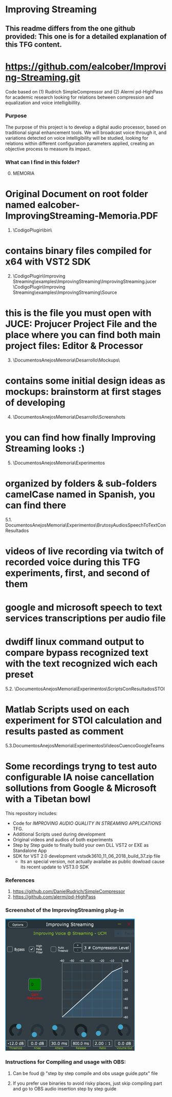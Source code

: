 
# Improving Streaming

## This readme differs from the one github provided: This one is for a detailed explanation of this TFG content.

# https://github.com/ealcober/Improving-Streaming.git

Code based on (1) Rudrich SimpleCompressor and (2) Alermi pd-HighPass for academic research looking for relations between compression and equalization and voice intelligibillity.

### Purpose
The purpose of this project is to develop a digital audio processor, based on traditional signal enhancement tools. We will broadcast voice through it, and variations detected on voice intelligibility will be studied, looking for relations within different configuration parameters applied, creating an objective process to measure its impact.

### What can I find in this folder?
0. MEMORIA
# Original Document on root folder named ealcober-ImprovingStreaming-Memoria.PDF

1. \CodigoPlugin\bin\ 
# contains binary files compiled for x64 with VST2 SDK

2. \CodigoPlugin\Improving Streaming\examples\ImprovingStreaming\ImprovingStreaming.jucer
   \CodigoPlugin\Improving Streaming\examples\ImprovingStreaming\Source

# this is the file you must open with JUCE: Projucer Project File and the place where you can find both main project files: Editor & Processor

3. \DocumentosAnejosMemoria\Desarrollo\Mockups\
# contains some initial design ideas as mockups: brainstorm at first stages of developing

4. \DocumentosAnejosMemoria\Desarrollo\Screenshots
# you can find how finally Improving Streaming looks :)

5. \DocumentosAnejosMemoria\Experimentos
# organized by folders & sub-folders camelCase named in Spanish, you can find there

5.1. DocumentosAnejosMemoria\Experimentos\BrutosyAudiosSpeechToTextConResultados
# videos of live recording via twitch of recorded voice during this TFG experiments, first, and second of them
# google and microsoft speech to text services transcriptions per audio file
# dwdiff linux command output to compare bypass recognized text with the text recognized wich each preset

5.2. \DocumentosAnejosMemoria\Experimentos\ScriptsConResultadosSTOI
# Matlab Scripts used on each experiment for STOI calculation and results pasted as comment

5.3.DocumentosAnejosMemoria\Experimentos\VideosCuencoGoogleTeams
# Some recordings tryng to test auto configurable IA noise cancellation sollutions from Google & Microsoft with a Tibetan bowl

This repository includes:
- Code for *IMPROVING AUDIO QUALITY IN STREAMING APPLICATIONS* TFG.
- Additional Scripts used during development
- Original videos and audios of both experiments
- Step by Step guide to finally build your own DLL VST2 or EXE as Standalone App
- SDK for VST 2.0 development vstsdk3610_11_06_2018_build_37.zip file
	- Its an special version, not actually availabe as public dowload cause its recent update to VST3.0 SDK

### References
1. https://github.com/DanielRudrich/SimpleCompressor
2. https://github.com/alermi/pd-HighPass

### Screenshot of the ImprovingStreaming plug-in
![alt text](DocumentosAnejosMemoria\Desarrollo\Screenshots\ImprovingStreaming.png)

### Instructions for Compiling and usage with OBS:
1. Can be foud @ "step by step compile and obs usage guide.pptx" file

2. If you prefer use binaries to avoid risky places, just skip compiling part and go to OBS audio insertion step by step guide


